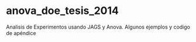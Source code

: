 # anova_doe_tesis_2014
Analisis de Experimentos usando JAGS y Anova. Algunos ejemplos y codigo de apéndice

